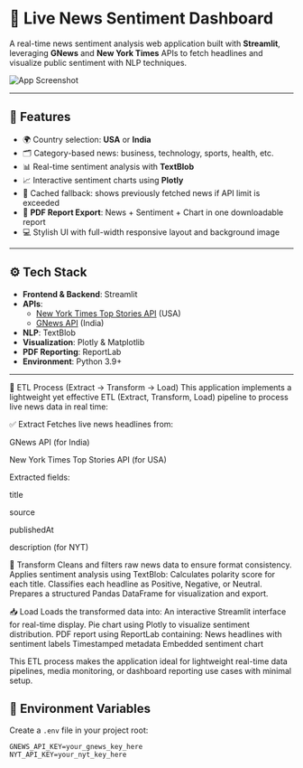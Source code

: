 
# 📰 Live News Sentiment Dashboard

A real-time news sentiment analysis web application built with **Streamlit**, leveraging **GNews** and **New York Times** APIs to fetch headlines and visualize public sentiment with NLP techniques.

![App Screenshot](https://images.unsplash.com/photo-1522202176988-66273c2fd55f)

---

## 🚀 Features

- 🌍 Country selection: **USA** or **India**
- 🗂️ Category-based news: business, technology, sports, health, etc.
- 📊 Real-time sentiment analysis with **TextBlob**
- 📈 Interactive sentiment charts using **Plotly**
- 🧠 Cached fallback: shows previously fetched news if API limit is exceeded
- 📄 **PDF Report Export**: News + Sentiment + Chart in one downloadable report
- 💻 Stylish UI with full-width responsive layout and background image

---

## ⚙️ Tech Stack

- **Frontend & Backend**: Streamlit
- **APIs**:  
  - [New York Times Top Stories API](https://developer.nytimes.com/docs/top-stories-product/1/overview) (USA)  
  - [GNews API](https://gnews.io/) (India)
- **NLP**: TextBlob
- **Visualization**: Plotly & Matplotlib
- **PDF Reporting**: ReportLab
- **Environment**: Python 3.9+

---
🔄 ETL Process (Extract → Transform → Load)
This application implements a lightweight yet effective ETL (Extract, Transform, Load) pipeline to process live news data in real time:

✅ Extract
Fetches live news headlines from:

GNews API (for India)

New York Times Top Stories API (for USA)

Extracted fields:

title

source

publishedAt

description (for NYT)

🔁 Transform
Cleans and filters raw news data to ensure format consistency.
Applies sentiment analysis using TextBlob:
Calculates polarity score for each title.
Classifies each headline as Positive, Negative, or Neutral.
Prepares a structured Pandas DataFrame for visualization and export.

📥 Load
Loads the transformed data into:
An interactive Streamlit interface for real-time display.
Pie chart using Plotly to visualize sentiment distribution.
PDF report using ReportLab containing:
News headlines with sentiment labels
Timestamped metadata
Embedded sentiment chart

This ETL process makes the application ideal for lightweight real-time data pipelines, media monitoring, or dashboard reporting use cases with minimal setup.

## 🔐 Environment Variables

Create a `.env` file in your project root:

```env
GNEWS_API_KEY=your_gnews_key_here
NYT_API_KEY=your_nyt_key_here
